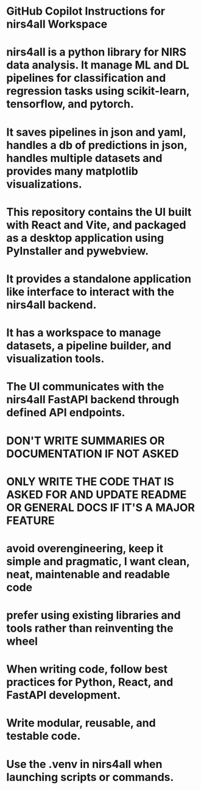 # GitHub Copilot Instructions for nirs4all Workspace

# nirs4all is a python library for NIRS data analysis. It manage ML and DL pipelines for classification and regression tasks using scikit-learn, tensorflow, and pytorch.
# It saves pipelines in json and yaml, handles a db of predictions in json, handles multiple datasets and provides many matplotlib visualizations.

# This repository contains the UI built with React and Vite, and packaged as a desktop application using PyInstaller and pywebview.
# It provides a standalone application like interface to interact with the nirs4all backend.
# It has a workspace to manage datasets, a pipeline builder, and visualization tools.
# The UI communicates with the nirs4all FastAPI backend through defined API endpoints.


# DON'T WRITE SUMMARIES OR DOCUMENTATION IF NOT ASKED
# ONLY WRITE THE CODE THAT IS ASKED FOR AND UPDATE README OR GENERAL DOCS IF IT'S A MAJOR FEATURE

# avoid overengineering, keep it simple and pragmatic, I want clean, neat, maintenable and readable code
# prefer using existing libraries and tools rather than reinventing the wheel

# When writing code, follow best practices for Python, React, and FastAPI development.
# Write modular, reusable, and testable code.

# Use the .venv in nirs4all when launching scripts or commands.